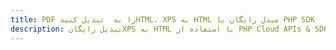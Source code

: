 ---title: PDF را به  تبدیل کنیدHTML، XPS به HTML مبدل رایگان یا PHP SDKdescription: تبدیل رایگانXPS به HTML با استفاده از PHP Cloud APIs & SDK همچنین اسناد PDF را در Cloud ایجاد، ویرایش و رندر کنید.---